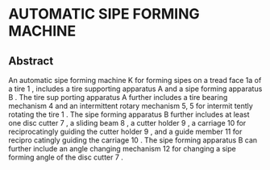 # AUTOMATIC SIPE FORMING MACHINE

## Abstract
An automatic sipe forming machine K for forming sipes on a tread face 1a of a tire 1 , includes a tire supporting apparatus A and a sipe forming apparatus B . The tire sup porting apparatus A further includes a tire bearing mechanism 4 and an intermittent rotary mechanism 5, 5 for intermit tently rotating the tire 1 . The sipe forming apparatus B further includes at least one disc cutter 7 , a sliding beam 8 , a cutter holder 9 , a carriage 10 for reciprocatingly guiding the cutter holder 9 , and a guide member 11 for recipro catingly guiding the carriage 10 . The sipe forming apparatus B can further include an angle changing mechanism 12 for changing a sipe forming angle of the disc cutter 7 .